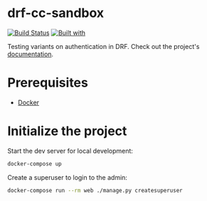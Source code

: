 # drf-cc-sandbox

[![Build Status](https://travis-ci.org/shearichard/drf-cc-sandbox.svg?branch=master)](https://travis-ci.org/shearichard/drf-cc-sandbox)
[![Built with](https://img.shields.io/badge/Built_with-Cookiecutter_Django_Rest-F7B633.svg)](https://github.com/agconti/cookiecutter-django-rest)

Testing variants on authentication in DRF. Check out the project's [documentation](http://shearichard.github.io/drf-cc-sandbox/).

# Prerequisites

- [Docker](https://docs.docker.com/docker-for-mac/install/)

# Initialize the project

Start the dev server for local development:

```bash
docker-compose up
```

Create a superuser to login to the admin:

```bash
docker-compose run --rm web ./manage.py createsuperuser
```
